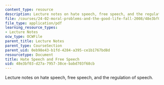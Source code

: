 ```yaml
---
content_type: resource
description: Lecture notes on hate speech, free speech, and the regulation of speech.
file: /courses/24-02-moral-problems-and-the-good-life-fall-2008/48e3bf03d27a795738cebabd703f68cb_lec_19.pdf
file_type: application/pdf
learning_resource_types:
- Lecture Notes
ocw_type: OCWFile
parent_title: Lecture Notes
parent_type: CourseSection
parent_uid: 0eb98e43-b1fd-4284-a395-ce1b1767bd8d
resourcetype: Document
title: Hate Speech and Free Speech
uid: 48e3bf03-d27a-7957-38ce-babd703f68cb
---
```

Lecture notes on hate speech, free speech, and the regulation of speech.

